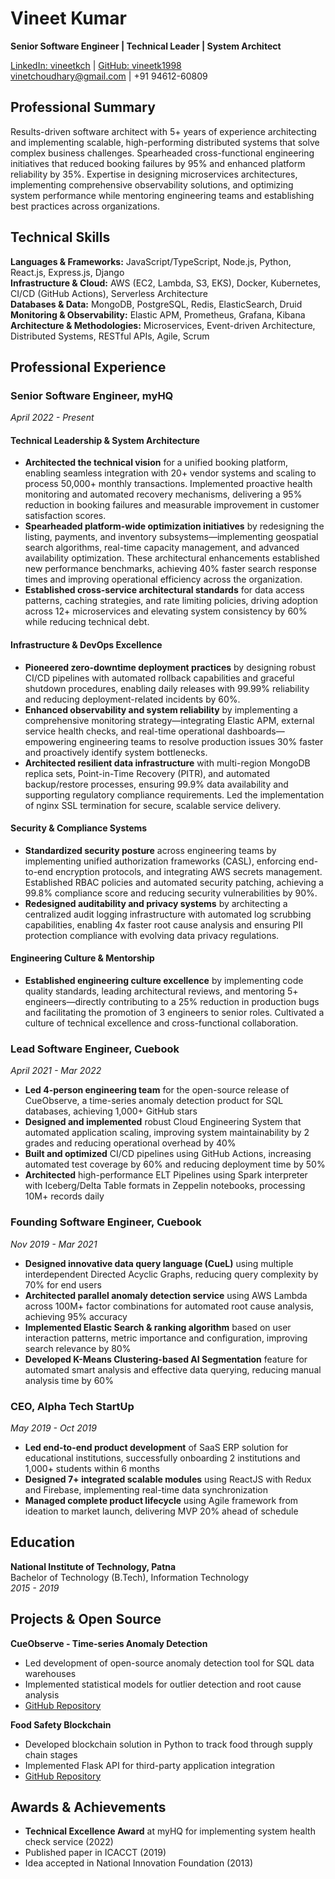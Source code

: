 # Vineet Kumar
**Senior Software Engineer | Technical Leader | System Architect**

[LinkedIn: vineetkch](https://www.linkedin.com/in/vineetkch) | [GitHub: vineetk1998](https://github.com/vineetk1998)  
vinetchoudhary@gmail.com | +91 94612-60809

## Professional Summary
Results-driven software architect with 5+ years of experience architecting and implementing scalable, high-performing distributed systems that solve complex business challenges. Spearheaded cross-functional engineering initiatives that reduced booking failures by 95% and enhanced platform reliability by 35%. Expertise in designing microservices architectures, implementing comprehensive observability solutions, and optimizing system performance while mentoring engineering teams and establishing best practices across organizations.

## Technical Skills
**Languages & Frameworks:** JavaScript/TypeScript, Node.js, Python, React.js, Express.js, Django  
**Infrastructure & Cloud:** AWS (EC2, Lambda, S3, EKS), Docker, Kubernetes, CI/CD (GitHub Actions), Serverless Architecture  
**Databases & Data:** MongoDB, PostgreSQL, Redis, ElasticSearch, Druid  
**Monitoring & Observability:** Elastic APM, Prometheus, Grafana, Kibana  
**Architecture & Methodologies:** Microservices, Event-driven Architecture, Distributed Systems, RESTful APIs, Agile, Scrum

## Professional Experience

### Senior Software Engineer, myHQ
*April 2022 - Present*

#### Technical Leadership & System Architecture
* **Architected the technical vision** for a unified booking platform, enabling seamless integration with 20+ vendor systems and scaling to process 50,000+ monthly transactions. Implemented proactive health monitoring and automated recovery mechanisms, delivering a 95% reduction in booking failures and measurable improvement in customer satisfaction scores.
* **Spearheaded platform-wide optimization initiatives** by redesigning the listing, payments, and inventory subsystems—implementing geospatial search algorithms, real-time capacity management, and advanced availability optimization. These architectural enhancements established new performance benchmarks, achieving 40% faster search response times and improving operational efficiency across the organization.
* **Established cross-service architectural standards** for data access patterns, caching strategies, and rate limiting policies, driving adoption across 12+ microservices and elevating system consistency by 60% while reducing technical debt.

#### Infrastructure & DevOps Excellence
* **Pioneered zero-downtime deployment practices** by designing robust CI/CD pipelines with automated rollback capabilities and graceful shutdown procedures, enabling daily releases with 99.99% reliability and reducing deployment-related incidents by 60%.
* **Enhanced observability and system reliability** by implementing a comprehensive monitoring strategy—integrating Elastic APM, external service health checks, and real-time operational dashboards—empowering engineering teams to resolve production issues 30% faster and proactively identify system bottlenecks.
* **Architected resilient data infrastructure** with multi-region MongoDB replica sets, Point-in-Time Recovery (PITR), and automated backup/restore processes, ensuring 99.9% data availability and supporting regulatory compliance requirements. Led the implementation of nginx SSL termination for secure, scalable service delivery.

#### Security & Compliance Systems
* **Standardized security posture** across engineering teams by implementing unified authorization frameworks (CASL), enforcing end-to-end encryption protocols, and integrating AWS secrets management. Established RBAC policies and automated security patching, achieving a 99.8% compliance score and reducing security vulnerabilities by 90%.
* **Redesigned auditability and privacy systems** by architecting a centralized audit logging infrastructure with automated log scrubbing capabilities, enabling 4x faster root cause analysis and ensuring PII protection compliance with evolving data privacy regulations.

#### Engineering Culture & Mentorship
* **Established engineering culture excellence** by implementing code quality standards, leading architectural reviews, and mentoring 5+ engineers—directly contributing to a 25% reduction in production bugs and facilitating the promotion of 3 engineers to senior roles. Cultivated a culture of technical excellence and cross-functional collaboration.

### Lead Software Engineer, Cuebook
*April 2021 - Mar 2022*

* **Led 4-person engineering team** for the open-source release of CueObserve, a time-series anomaly detection product for SQL databases, achieving 1,000+ GitHub stars
* **Designed and implemented** robust Cloud Engineering System that automated application scaling, improving system maintainability by 2 grades and reducing operational overhead by 40%
* **Built and optimized** CI/CD pipelines using GitHub Actions, increasing automated test coverage by 60% and reducing deployment time by 50%
* **Architected** high-performance ELT Pipelines using Spark interpreter with Iceberg/Delta Table formats in Zeppelin notebooks, processing 10M+ records daily

### Founding Software Engineer, Cuebook
*Nov 2019 - Mar 2021*

* **Designed innovative data query language (CueL)** using multiple interdependent Directed Acyclic Graphs, reducing query complexity by 70% for end users
* **Architected parallel anomaly detection service** using AWS Lambda across 100M+ factor combinations for automated root cause analysis, achieving 95% accuracy
* **Implemented Elastic Search & ranking algorithm** based on user interaction patterns, metric importance and configuration, improving search relevance by 80%
* **Developed K-Means Clustering-based AI Segmentation** feature for automated smart analysis and effective data querying, reducing manual analysis time by 60%

### CEO, Alpha Tech StartUp
*May 2019 - Oct 2019*

* **Led end-to-end product development** of SaaS ERP solution for educational institutions, successfully onboarding 2 institutions and 1,000+ students within 6 months
* **Designed 7+ integrated scalable modules** using ReactJS with Redux and Firebase, implementing real-time data synchronization
* **Managed complete product lifecycle** using Agile framework from ideation to market launch, delivering MVP 20% ahead of schedule

## Education

**National Institute of Technology, Patna**  
Bachelor of Technology (B.Tech), Information Technology  
*2015 - 2019*

## Projects & Open Source

**CueObserve - Time-series Anomaly Detection**
* Led development of open-source anomaly detection tool for SQL data warehouses
* Implemented statistical models for outlier detection and root cause analysis
* [GitHub Repository](https://github.com/cuebook/CueObserve)

**Food Safety Blockchain**
* Developed blockchain solution in Python to track food through supply chain stages
* Implemented Flask API for third-party application integration
* [GitHub Repository](https://github.com/vineetk1998/foodchain)

## Awards & Achievements
* **Technical Excellence Award** at myHQ for implementing system health check service (2022)
* Published paper in ICACCT (2019)
* Idea accepted in National Innovation Foundation (2013) 
